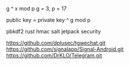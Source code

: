 g ^ x mod p
g = 3, p = 17

public key = private key ^ g mod p

pbkdf2
rust
hmac
salt
jetpack security

https://github.com/dplusec/tgwechat.git
https://github.com/signalapp/Signal-Android.git
https://github.com/DrKLO/Telegram.git

